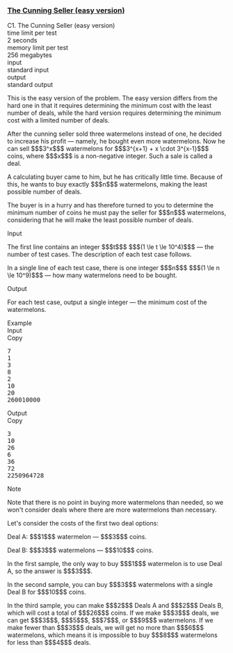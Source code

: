 <h3><a href="https://codeforces.com/contest/2132/problem/C1" target="_blank" rel="noopener noreferrer">The Cunning Seller (easy version)</a></h3>

<div class="header"><div class="title">C1. The Cunning Seller (easy version)</div><div class="time-limit"><div class="property-title">time limit per test</div>2 seconds</div><div class="memory-limit"><div class="property-title">memory limit per test</div>256 megabytes</div><div class="input-file input-standard"><div class="property-title">input</div>standard input</div><div class="output-file output-standard"><div class="property-title">output</div>standard output</div></div><div><p><span class="tex-font-style-it">This is the easy version of the problem. The easy version differs from the hard one in that it requires determining the minimum cost with the least number of deals, while the hard version requires determining the minimum cost with a limited number of deals.</span></p><p>After the cunning seller sold three watermelons instead of one, he decided to increase his profit — namely, he bought even more watermelons. Now he can sell $$$3^x$$$ watermelons for $$$3^{x+1} + x \cdot 3^{x-1}$$$ coins, where $$$x$$$ is a non-negative integer. Such a sale is called a deal.</p><p>A calculating buyer came to him, but he has critically little time. Because of this, he wants to buy exactly $$$n$$$ watermelons, making the <span class="tex-font-style-bf">least</span> possible number of deals.</p><p>The buyer is in a hurry and has therefore turned to you to determine the minimum number of coins he must pay the seller for $$$n$$$ watermelons, considering that he will make the <span class="tex-font-style-bf">least</span> possible number of deals.</p></div><div class="input-specification"><div class="section-title">Input</div><p>The first line contains an integer $$$t$$$ $$$(1 \le t \le 10^4)$$$ — the number of test cases. The description of each test case follows.</p><p>In a single line of each test case, there is one integer $$$n$$$ $$$(1 \le n \le 10^9)$$$ — how many watermelons need to be bought.</p></div><div class="output-specification"><div class="section-title">Output</div><p>For each test case, output a single integer — the minimum cost of the watermelons.</p></div><div class="sample-tests"><div class="section-title">Example</div><div class="sample-test"><div class="input"><div class="title">Input<div title="Copy" data-clipboard-target="#id008880006534041046" id="id009351188649277924" class="input-output-copier">Copy</div></div><pre id="id008880006534041046"><div class="test-example-line test-example-line-even test-example-line-0">7</div><div class="test-example-line test-example-line-odd test-example-line-1">1</div><div class="test-example-line test-example-line-even test-example-line-2">3</div><div class="test-example-line test-example-line-odd test-example-line-3">8</div><div class="test-example-line test-example-line-even test-example-line-4">2</div><div class="test-example-line test-example-line-odd test-example-line-5">10</div><div class="test-example-line test-example-line-even test-example-line-6">20</div><div class="test-example-line test-example-line-odd test-example-line-7">260010000</div></pre></div><div class="output"><div class="title">Output<div title="Copy" data-clipboard-target="#id0009789098297294085" id="id009874377300226493" class="input-output-copier">Copy</div></div><pre id="id0009789098297294085">3
10
26
6
36
72
2250964728
</pre></div></div></div><div class="note"><div class="section-title">Note</div><p>Note that there is no point in buying more watermelons than needed, so we won't consider deals where there are more watermelons than necessary.</p><p>Let's consider the costs of the first two deal options:</p><p>Deal A: $$$1$$$ watermelon — $$$3$$$ coins.</p><p>Deal B: $$$3$$$ watermelons — $$$10$$$ coins.</p><p>In the first sample, the only way to buy $$$1$$$ watermelon is to use Deal A, so the answer is $$$3$$$.</p><p>In the second sample, you can buy $$$3$$$ watermelons with a single Deal B for $$$10$$$ coins.</p><p>In the third sample, you can make $$$2$$$ Deals A and $$$2$$$ Deals B, which will cost a total of $$$26$$$ coins. If we make $$$3$$$ deals, we can get $$$3$$$, $$$5$$$, $$$7$$$, or $$$9$$$ watermelons. If we make fewer than $$$3$$$ deals, we will get no more than $$$6$$$ watermelons, which means it is impossible to buy $$$8$$$ watermelons for less than $$$4$$$ deals.</p></div>